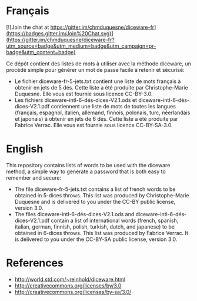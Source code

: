 Français
========

[![Join the chat at https://gitter.im/chmduquesne/diceware-fr](https://badges.gitter.im/Join%20Chat.svg)](https://gitter.im/chmduquesne/diceware-fr?utm_source=badge&utm_medium=badge&utm_campaign=pr-badge&utm_content=badge)

Ce dépôt contient des listes de mots à utiliser avec la méthode diceware,
un procédé simple pour générer un mot de passe facile à retenir et
sécurisé:
- Le fichier diceware-fr-5-jets.txt contient une liste de mots français à
  obtenir en jets de 5 dés. Cette liste a été produite par
  Christophe-Marie Duquesne. Elle vous est fournie sous licence CC-BY-3.0.
- Les fichiers diceware-intl-6-dés-dices-V2.1.ods et diceware-intl-6-dés-dices-V2.1.pdf
  contiennent une liste de mots de toutes les langues (français, espagnol,
  italien, allemand, finnois, polonais, turc, néerlandais et japonais) à
  obtenir en jets de 6 dés. Cette liste a été produite par Fabrice Verrac.
  Elle vous est fournie sous licence CC-BY-SA-3.0.

English
========

This repository contains lists of words to be used with the diceware
method, a simple way to generate a password that is both easy to remember
and secure:
- The file diceware-fr-5-jets.txt contains a list of french words to be
  obtained in 5-dices throws. This list was produced by Christophe-Marie
  Duquesne and is delivered to you under the CC-BY public license, version
  3.0.
- The files diceware-intl-6-dés-dices-V2.1.ods and diceware-intl-6-dés-dices-V2.1.pdf contain
  a list of international words (french, spanish, italian, german,
  finnish, polish, turkish, dutch, and japanese) to be obtained in 6-dices
  throws. This list was produced by Fabrice Verrac. It is delivered to you
  under the CC-BY-SA public license, version 3.0.

References
==========
- http://world.std.com/~reinhold/diceware.html
- http://creativecommons.org/licenses/by/3.0
- http://creativecommons.org/licenses/by-sa/3.0/
